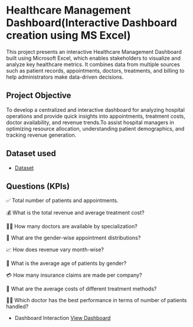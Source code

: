 # Healthcare Management Dashboard(Interactive Dashboard creation using MS Excel)
This project presents an interactive Healthcare Management Dashboard built using Microsoft Excel, which enables stakeholders to visualize and analyze key healthcare metrics. It combines data from multiple sources such as patient records, appointments, doctors, treatments, and billing to help administrators make data-driven decisions.

## Project Objective
To develop a centralized and interactive dashboard for analyzing hospital operations and provide quick insights into appointments, treatment costs, doctor availability, and revenue trends.To assist hospital managers in optimizing resource allocation, understanding patient demographics, and tracking revenue generation.

## Dataset used
- <a href="https://github.com/gitsunil577/Healthcare-Dashboard-DA/blob/main/healthcare.zip">Dataset</a>

## Questions (KPIs)
✅ Total number of patients and appointments.

💰 What is the total revenue and average treatment cost?

🧑‍⚕️ How many doctors are available by specialization?

🏥 What are the gender-wise appointment distributions?

📈 How does revenue vary month-wise?

🧓 What is the average age of patients by gender?

💳 How many insurance claims are made per company?

🧪 What are the average costs of different treatment methods?

👨‍⚕️ Which doctor has the best performance in terms of number of patients handled?

- Dashboard Interaction <a href="https://github.com/gitsunil577/Healthcare-Dashboard-DA/blob/main/Dashboard.png">View Dashboard</a>
